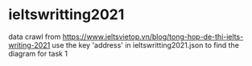 # ieltswritting2021
data crawl from https://www.ieltsvietop.vn/blog/tong-hop-de-thi-ielts-writing-2021
 use the key 'address' in ieltswritting2021.json to find the diagram for task 1
 
